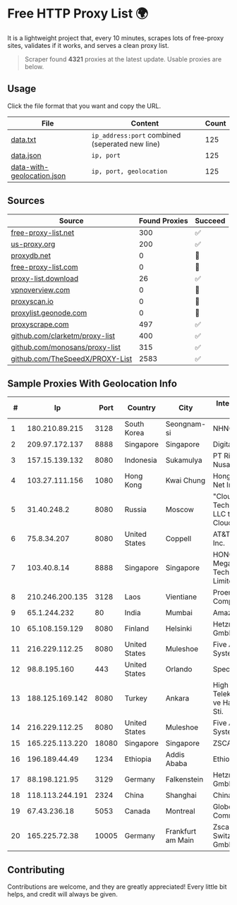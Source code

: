 
# Free HTTP Proxy List 🌍

It is a lightweight project that, every 10 minutes, scrapes lots of free-proxy sites, validates if it works, and serves a clean proxy list.


> Scraper found **4321** proxies at the latest update. Usable proxies are below.

## Usage

Click the file format that you want and copy the URL.


|File|Content|Count|
|----|-------|-----|
|[data.txt](https://raw.githubusercontent.com/themiralay/Proxy-List-World/master/data.txt)|`ip_address:port` combined (seperated new line)|125|
|[data.json](https://raw.githubusercontent.com/themiralay/Proxy-List-World/master/data.json)|`ip, port`|125|
|[data-with-geolocation.json](https://raw.githubusercontent.com/themiralay/Proxy-List-World/master/data-with-geolocation.json)|`ip, port, geolocation`|125|

## Sources

|Source|Found Proxies|Succeed|
|------|-------------|-------|
|[free-proxy-list.net](https://free-proxy-list.net)|300|✅|
|[us-proxy.org](https://www.us-proxy.org)|200|✅|
|[proxydb.net](http://proxydb.net)|0|🚫|
|[free-proxy-list.com](https://free-proxy-list.com/?page=&port=&type%5B%5D=http&type%5B%5D=https&up_time=0&search=Search)|0|🚫|
|[proxy-list.download](https://www.proxy-list.download/HTTP)|26|✅|
|[vpnoverview.com](https://vpnoverview.com/privacy/anonymous-browsing/free-proxy-servers)|0|🚫|
|[proxyscan.io](https://www.proxyscan.io)|0|🚫|
|[proxylist.geonode.com](https://proxylist.geonode.com/api/proxy-list?limit=300&page=1&sort_by=lastChecked&sort_type=desc&protocols=http,https)|0|🚫|
|[proxyscrape.com](https://api.proxyscrape.com/v2/?request=displayproxies&protocol=http&timeout=10000&country=all&ssl=all&anonymity=all)|497|✅|
|[github.com/clarketm/proxy-list](https://raw.githubusercontent.com/clarketm/proxy-list/master/proxy-list-raw.txt)|400|✅|
|[github.com/monosans/proxy-list](https://raw.githubusercontent.com/monosans/proxy-list/main/proxies/http.txt)|315|✅|
|[github.com/TheSpeedX/PROXY-List](https://raw.githubusercontent.com/TheSpeedX/PROXY-List/master/http.txt)|2583|✅|


## Sample Proxies With Geolocation Info

|#|Ip|Port|Country|City|Internet Service Provider|
|-|--|----|-------|----|-------------------------|
|1|180.210.89.215|3128|South Korea|Seongnam-si|NHNCLOUD|
|2|209.97.172.137|8888|Singapore|Singapore|DigitalOcean, LLC|
|3|157.15.139.132|8080|Indonesia|Sukamulya|PT Ring Media Nusantara|
|4|103.27.111.156|1080|Hong Kong|Kwai Chung|Hong Kong San Ai Net Int'l Limited|
|5|31.40.248.2|8080|Russia|Moscow|"Cloud Technologies" LLC trading as Cloud.ru|
|6|75.8.34.207|8080|United States|Coppell|AT&T Services, Inc.|
|7|103.40.8.14|8888|Singapore|Singapore|HONG KONG Megalayer Technology Co., Limited|
|8|210.246.200.135|3128|Laos|Vientiane|Proen Corp Public Company Limited|
|9|65.1.244.232|80|India|Mumbai|Amazon.com|
|10|65.108.159.129|8080|Finland|Helsinki|Hetzner Online GmbH|
|11|216.229.112.25|8080|United States|Muleshoe|Five Area Systems, LLC|
|12|98.8.195.160|443|United States|Orlando|Spectrum|
|13|188.125.169.142|8080|Turkey|Ankara|High Speed Telekomunikasyon ve Hab. Hiz. Ltd. Sti.|
|14|216.229.112.25|8080|United States|Muleshoe|Five Area Systems, LLC|
|15|165.225.113.220|18080|Singapore|Singapore|ZSCALER, INC.|
|16|196.189.44.49|1234|Ethiopia|Addis Ababa|Ethiotelecom|
|17|88.198.121.95|3129|Germany|Falkenstein|Hetzner Online GmbH|
|18|118.113.244.191|2324|China|Shanghai|Chinanet|
|19|67.43.236.18|5053|Canada|Montreal|GloboTech Communications|
|20|165.225.72.38|10005|Germany|Frankfurt am Main|Zscaler Switzerland GmbH|



## Contributing

Contributions are welcome, and they are greatly appreciated! Every
little bit helps, and credit will always be given.

